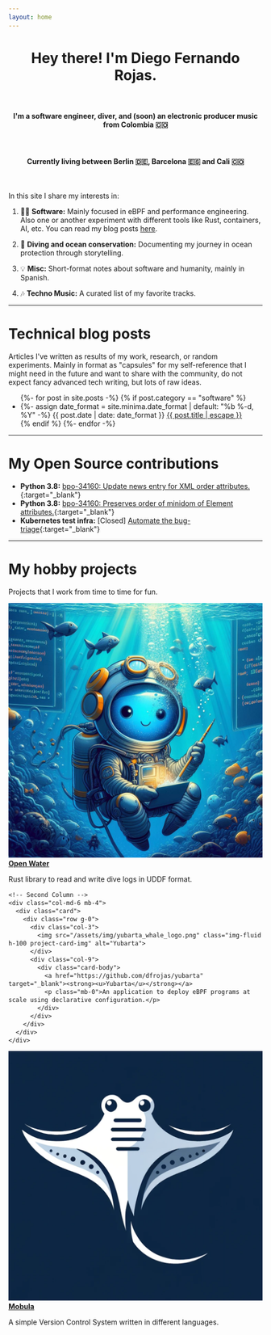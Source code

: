 ```yaml
---
layout: home
---
```


<div align="center" markdown="1">

# Hey there! I'm Diego Fernando Rojas.
&nbsp;
#### I'm a software engineer, diver, and (soon) an electronic producer music from Colombia 🇨🇴
&nbsp;
#### Currently living between Berlin 🇩🇪, Barcelona 🇪🇸 and Cali 🇨🇴
&nbsp;

</div>

<div class="home-paragraph"  markdown="1">

In this site I share my interests in:

1. 👨‍💻 **Software:** Mainly focused in eBPF and performance engineering. Also one or another experiment with different tools like Rust, containers, AI, etc. You can read my blog posts [<u>here</u>](/software/).

2. 🐋 **Diving and ocean conservation:** Documenting my journey in ocean protection through storytelling.

3. 💡 **Misc:** Short-format notes about software and humanity, mainly in Spanish.

4. 🎶 **Techno Music:** A curated list of my favorite tracks.

<hr>

<h1 class="index-section-title">Technical blog posts</h1>

Articles I've written as results of my work, research, or random experiments. Mainly in format as "capsules" for my self-reference that I might need in the future and want to share with the community, do not expect fancy advanced tech writing, but lots of raw ideas.

<ul class="post-list">
  {%- for post in site.posts -%}
  {% if post.category == "software" %}
  <li>
    {%- assign date_format = site.minima.date_format | default: "%b %-d, %Y" -%}
    <span class="post-meta">{{ post.date | date: date_format }}</span>
    <a class="post-link" href="{{ post.url | relative_url }}">
      {{ post.title | escape }}
    </a>
  </li>
  {% endif %}
  {%- endfor -%}
</ul>

<hr>

<h1 class="index-section-title">My Open Source contributions</h1>

- **Python 3.8:** [bpo-34160: Update news entry for XML order attributes.](https://github.com/python/cpython/pull/12335){:target="_blank"}
- **Python 3.8:** [bpo-34160: Preserves order of minidom of Element attributes.](https://github.com/python/cpython/pull/10219){:target="_blank"}
- **Kubernetes test infra:** [Closed] [Automate the bug-triage](https://github.com/dfrojas/test-infra/pull/1){:target="_blank"}

<hr>

<h1 class="index-section-title">My hobby projects</h1>

Projects that I work from time to time for fun.

<div class="container-fluid">
  <div class="row">
    <!-- First Column -->
    <div class="col-md-6 mb-4">
      <div class="card">
        <div class="row g-0">
          <div class="col-3">
            <img src="/assets/img/openwater-logo.jpeg" class="img-fluid h-100 project-card-img" alt="Open Water">
          </div>
          <div class="col-9">
            <div class="card-body">
              <a href="https://github.com/dfrojas/openwater" target="_blank"><strong><u>Open Water</u></strong></a>
              <p class="mb-0">Rust library to read and write dive logs in UDDF format.</p>
            </div>
          </div>
        </div>
      </div>
    </div>

    <!-- Second Column -->
    <div class="col-md-6 mb-4">
      <div class="card">
        <div class="row g-0">
          <div class="col-3">
            <img src="/assets/img/yubarta_whale_logo.png" class="img-fluid h-100 project-card-img" alt="Yubarta">
          </div>
          <div class="col-9">
            <div class="card-body">
              <a href="https://github.com/dfrojas/yubarta" target="_blank"><strong><u>Yubarta</u></strong></a>
              <p class="mb-0">An application to deploy eBPF programs at scale using declarative configuration.</p>
            </div>
          </div>
        </div>
      </div>
    </div>
  </div>

  <!-- New Row -->
  <div class="row">
    <!-- First Column -->
    <div class="col-md-6 mb-4">
      <div class="card">
        <div class="row g-0">
          <div class="col-3">
            <img src="/assets/img/mobula.png" class="img-fluid h-100 project-card-img" alt="Mobula">
          </div>
          <div class="col-9">
            <div class="card-body">
              <a href="https://github.com/dfrojas/mobula_csv" target="_blank"><strong><u>Mobula</u></strong></a>
              <p class="mb-0">A simple Version Control System written in different languages.</p>
            </div>
          </div>
        </div>
      </div>
    </div>
  </div>
</div>